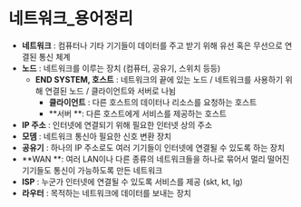 # 네트워크_용어정리
- **네트워크** : 컴퓨터나 기타 기기들이 데이터를 주고 받기 위해 유선 혹은 무선으로 연결된 통신 체계
- **노드** : 네트워크를 이루는 장치 (컴퓨터, 공유기, 스위치 등등)
    - **END SYSTEM, 호스트** : 네트워크의 끝에 있는 노드 / 네트워크를 사용하기 위해 연결된 노드 / 클라이언트와 서버로 나뉨
      - **클라이언트** : 다른 호스트의 데이터나 리소스를 요청하는 호스트
      - **서버 **: 다른 호스트에게 서비스를 제공하는 호스트
- **IP 주소** : 인터넷에 연결되기 위해 필요한 인터넷 상의 주소
- **모뎀** : 네트워크 통신아 필요한 신호 변환 장치
- **공유기** : 하나의 IP 주소로도 여러 기기들이 인터넷에 연결될 수 있도록 하는 장치
- **WAN **: 여러 LAN이나 다른 종류의 네트워크들을 하나로 묶어서 멀리 떨어진 기기들도 통신이 가능하도록 만든 네트워크
- **ISP** : 누군가 인터넷에 연결될 수 있도록 서비스를 제공 (skt, kt, lg)
- **라우터** : 목적하는 네트워크에 데이터를 보내는 장치